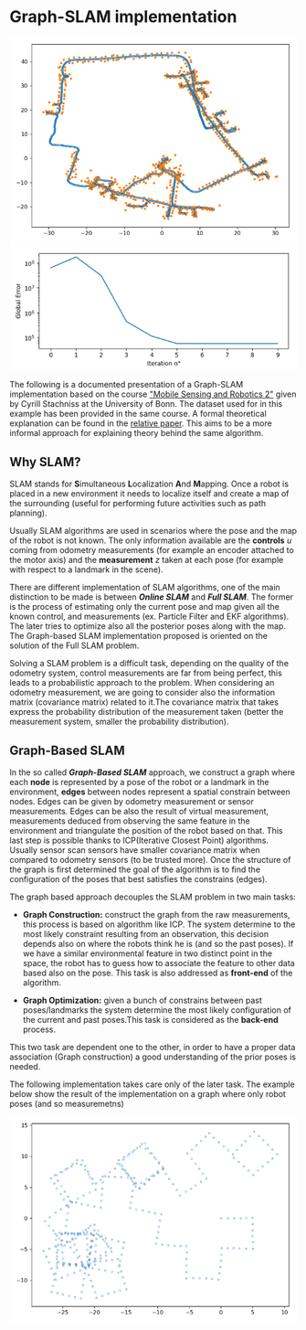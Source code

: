 # **Graph-SLAM implementation**

<img src="data/pose_landmarkSLAM.gif" width="600" />
<img src="data/ErrorPose_Landmark2.png" width="600" />

The following is a documented presentation of a Graph-SLAM implementation based on the course ["Mobile Sensing and Robotics 2"](https://www.ipb.uni-bonn.de/msr2-2020/) given by Cyrill Stachniss at the University of Bonn. The dataset used for in this example has been provided in the same course. A formal theoretical explanation can be found in the [relative paper](http://www2.informatik.uni-freiburg.de/~stachnis/pdf/grisetti10titsmag.pdf). This aims to be a more informal approach for explaining theory behind the same algorithm. 

## **Why SLAM?**

SLAM stands for **S**imultaneous **L**ocalization **A**nd **M**apping. Once a robot is placed in a new environment it needs to localize itself and create a map of the surrounding (useful for performing future activities such as path planning). 

Usually SLAM algorithms are used in scenarios where the pose and the map of the robot is not known. The only information available are the **controls** *u* coming from odometry measurements (for example an encoder attached to the motor axis) and the **measurement** *z* taken at each pose (for example with respect to a landmark in the scene).

There are different implementation of SLAM algorithms, one of the main distinction to be made is between ***Online SLAM*** and ***Full SLAM***. The former is the process of estimating only the current pose and map given all the known control, and measurements (ex. Particle Filter and EKF algorithms). The later tries to optimize also all the posterior poses along with the map. The Graph-based SLAM implementation proposed is oriented on the solution of the Full SLAM problem.

Solving a SLAM problem is a difficult task, depending on the quality of the odometry system, control measurements are far from being perfect, this leads to a probabilistic approach to the problem. When considering an odometry measurement, we are going to consider also the information matrix (covariance matrix) related to it.The covariance matrix that takes express the probability distribution of the measurement taken (better the measurement system, smaller the probability distribution).

## **Graph-Based SLAM**
In the so called ***Graph-Based SLAM*** approach, we construct a graph where each **node** is represented by a pose of the robot or a landmark in the environment, **edges** between nodes represent a spatial constrain between nodes. Edges can be given by odometry measurement or sensor measurements. Edges can be also the result of virtual measurement, measurements deduced from observing the same feature in the environment and triangulate the position of the robot based on that. This last step is possible thanks to ICP(Iterative Closest Point) algorithms. Usually sensor scan sensors have smaller covariance matrix when compared to odometry sensors (to be trusted more). Once the structure of the graph is first determined the goal of the algorithm is to find the configuration of the poses that best satisfies the constrains (edges).

The graph based approach decouples the SLAM problem in two main tasks: 
- **Graph Construction:** construct the graph from the raw measurements, this process is based on algorithm like ICP. The system determine to the most likely constraint resulting from an observation, this decision depends also on where the robots think he is (and so the past poses). 
If we have a similar environmental feature in two distinct point in the space, the robot has to guess how to associate the feature to other data based also on the pose. This task is also addressed as **front-end** of the algorithm.


- **Graph Optimization:** given a bunch of constrains between past poses/landmarks the system determine the most likely configuration of the current and past poses.This task is considered as the **back-end** process. 

This two task are dependent one to the other, in order to have a proper data association (Graph construction) a good understanding of the prior poses is needed.

The following implementation takes care only of the later task. The example below show the result of the implementation on a graph where only robot poses (and so measuremetns)

<img src="data/pose_pose1SLAM.gif" width="600" />











